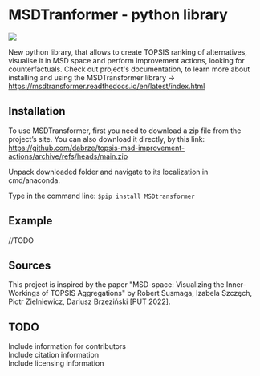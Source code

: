 # MSDTranformer - python library
![](https://github.com/dabrze/topsis-msd-improvement-actions/actions/workflows/build.yml/badge.svg)

New python library, that allows to create TOPSIS ranking of alternatives, visualise it in MSD space and perform improvement actions, looking for counterfactuals. Check out project's documentation, to learn more about installing and using the MSDTransformer library -> https://msdtransformer.readthedocs.io/en/latest/index.html

## Installation
To use MSDTransformer, first you need to download a zip file from the project’s site. You can also download it directly, by this link: https://github.com/dabrze/topsis-msd-improvement-actions/archive/refs/heads/main.zip

Unpack downloaded folder and navigate to its localization in cmd/anaconda.

Type in the command line:
`$pip install MSDtransformer`

## Example
//TODO

## Sources
This project is inspired by the paper "MSD-space: Visualizing the Inner-Workings of TOPSIS Aggregations" by Robert Susmaga, Izabela Szczęch, Piotr Zielniewicz, Dariusz Brzeziński [PUT 2022].

## TODO
Include information for contributors \
Include citation information \
Include licensing information

